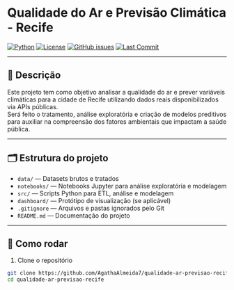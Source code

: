 # Qualidade do Ar e Previsão Climática - Recife

[![Python](https://img.shields.io/badge/Python-3.13-blue)](https://www.python.org/)
[![License](https://img.shields.io/badge/License-MIT-green)](LICENSE)
[![GitHub issues](https://img.shields.io/github/issues/AgathaAlmeida7/qualidade-ar-previsao-recife)](https://github.com/AgathaAlmeida7/qualidade-ar-previsao-recife/issues)
[![Last Commit](https://img.shields.io/github/last-commit/AgathaAlmeida7/qualidade-ar-previsao-recife)](https://github.com/AgathaAlmeida7/qualidade-ar-previsao-recife/commits/main)

---

## 📌 Descrição

Este projeto tem como objetivo analisar a qualidade do ar e prever variáveis climáticas para a cidade de Recife utilizando dados reais disponibilizados via APIs públicas.  
Será feito o tratamento, análise exploratória e criação de modelos preditivos para auxiliar na compreensão dos fatores ambientais que impactam a saúde pública.

---

## 🗂️ Estrutura do projeto

- `data/` — Datasets brutos e tratados  
- `notebooks/` — Notebooks Jupyter para análise exploratória e modelagem  
- `src/` — Scripts Python para ETL, análise e modelagem  
- `dashboard/` — Protótipo de visualização (se aplicável)  
- `.gitignore` — Arquivos e pastas ignorados pelo Git  
- `README.md` — Documentação do projeto  

---

## 🚀 Como rodar

1. Clone o repositório  
```bash
git clone https://github.com/AgathaAlmeida7/qualidade-ar-previsao-recife.git
cd qualidade-ar-previsao-recife
